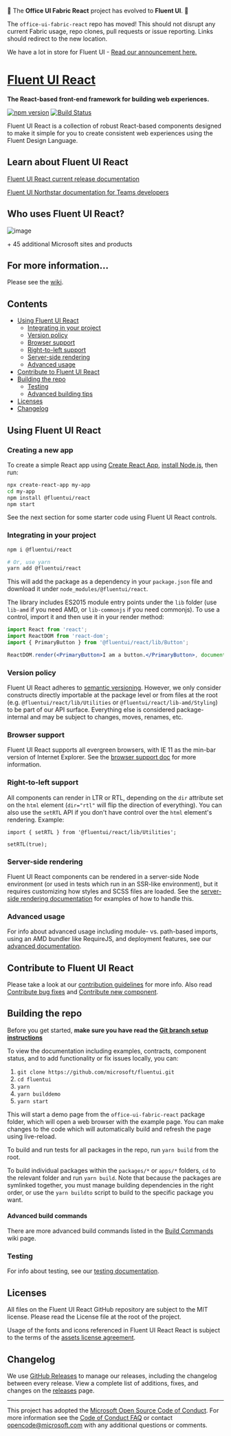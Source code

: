:tada: The **Office UI Fabric React** project has evolved to **Fluent UI**. :tada:

The `office-ui-fabric-react` repo has moved! This should not disrupt any current Fabric usage, repo clones, pull requests or issue reporting. Links should redirect to the new location.

We have a lot in store for Fluent UI - [Read our announcement here.](https://developer.microsoft.com/en-us/office/blogs/ui-fabric-is-evolving-into-fluent-ui/)

# [Fluent UI React](https://developer.microsoft.com/en-us/fluentui)

**The React-based front-end framework for building web experiences.**

[![npm version](https://badge.fury.io/js/%40fluentui%2Freact.svg)](https://badge.fury.io/js/%40fluentui%2Freact) [![Build Status](https://dev.azure.com/uifabric/fabricpublic/_apis/build/status/office-ui-fabric-react%20-%20PR?branchName=master)](https://dev.azure.com/uifabric/fabricpublic/_build/latest?definitionId=84&branchName=master)

Fluent UI React is a collection of robust React-based components designed to make it simple for you to create consistent web experiences using the Fluent Design Language.

## Learn about Fluent UI React

[Fluent UI React current release documentation](https://developer.microsoft.com/en-us/fluentui)

[Fluent UI Northstar documentation for Teams developers](https://aka.ms/fluent-ui)

## Who uses Fluent UI React?

![image](https://user-images.githubusercontent.com/785361/50458071-45b58d00-0915-11e9-90c0-ad8789c99db5.png)

\+ 45 additional Microsoft sites and products

## For more information...

Please see the [wiki](https://github.com/microsoft/fluentui/wiki).

## Contents

- [Using Fluent UI React](#using-fluent-ui-react)
  - [Integrating in your project](#integrating-in-your-project)
  - [Version policy](#version-policy)
  - [Browser support](#browser-support)
  - [Right-to-left support](#right-to-left-support)
  - [Server-side rendering](#server-side-rendering)
  - [Advanced usage](#advanced-usage)
- [Contribute to Fluent UI React](#contribute-to-fluent-ui-react)
- [Building the repo](#building-the-repo)
  - [Testing](#testing)
  - [Advanced building tips](#advanced-building-tips)
- [Licenses](#licenses)
- [Changelog](#changelog)

## Using Fluent UI React

### Creating a new app

To create a simple React app using [Create React App](https://create-react-app.dev), [install Node.js](https://nodejs.org), then run:

```sh
npx create-react-app my-app
cd my-app
npm install @fluentui/react
npm start
```

See the next section for some starter code using Fluent UI React controls.

### Integrating in your project

```sh
npm i @fluentui/react

# Or, use yarn
yarn add @fluentui/react
```

This will add the package as a dependency in your `package.json` file and download it under `node_modules/@fluentui/react`.

The library includes ES2015 module entry points under the `lib` folder (use `lib-amd` if you need AMD, or `lib-commonjs` if you need commonjs). To use a control, import it and then use it in your render method:

```jsx
import React from 'react';
import ReactDOM from 'react-dom';
import { PrimaryButton } from '@fluentui/react/lib/Button';

ReactDOM.render(<PrimaryButton>I am a button.</PrimaryButton>, document.getElementById('root'));
```

### Version policy

Fluent UI React adheres to [semantic versioning](http://www.semver.org/). However, we only consider constructs directly importable at the package level or from files at the root (e.g. `@fluentui/react/lib/Utilities` or `@fluentui/react/lib-amd/Styling`) to be part of our API surface. Everything else is considered package-internal and may be subject to changes, moves, renames, etc.

### Browser support

Fluent UI React supports all evergreen browsers, with IE 11 as the min-bar version of Internet Explorer. See the [browser support doc](https://github.com/microsoft/fluentui/wiki/Browser-Support) for more information.

### Right-to-left support

All components can render in LTR or RTL, depending on the `dir` attribute set on the `html` element (`dir="rtl"` will flip the direction of everything). You can also use the `setRTL` API if you don't have control over the `html` element's rendering. Example:

```tsx
import { setRTL } from '@fluentui/react/lib/Utilities';

setRTL(true);
```

### Server-side rendering

Fluent UI React components can be rendered in a server-side Node environment (or used in tests which run in an SSR-like environment), but it requires customizing how styles and SCSS files are loaded. See the [server-side rendering documentation](https://github.com/microsoft/fluentui/wiki/Server-side-rendering-and-browserless-testing) for examples of how to handle this.

### Advanced usage

For info about advanced usage including module- vs. path-based imports, using an AMD bundler like RequireJS, and deployment features, see our [advanced documentation](https://github.com/microsoft/fluentui/wiki/Advanced-Usage).

## Contribute to Fluent UI React

Please take a look at our [contribution guidelines](https://github.com/microsoft/fluentui/wiki/Contributing) for more info. Also read [Contribute bug fixes](https://github.com/microsoft/fluentui/wiki/Bug-Fixes) and [Contribute new component](https://github.com/microsoft/fluentui/wiki/New-Components).

## Building the repo

Before you get started, **make sure you have read the [Git branch setup instructions](https://github.com/microsoft/fluentui/wiki/Setup)**

To view the documentation including examples, contracts, component status, and to add functionality or fix issues locally, you can:

1. `git clone https://github.com/microsoft/fluentui.git`
2. `cd fluentui`
3. `yarn`
4. `yarn builddemo`
5. `yarn start`

This will start a demo page from the `office-ui-fabric-react` package folder, which will open a web browser with the example page. You can make changes to the code which will automatically build and refresh the page using live-reload.

To build and run tests for all packages in the repo, run `yarn build` from the root.

To build individual packages within the `packages/*` or `apps/*` folders, `cd` to the relevant folder and run `yarn build`. Note that because the packages are symlinked together, you must manage building dependencies in the right order, or use the `yarn buildto` script to build to the specific package you want.

#### Advanced build commands

There are more advanced build commands listed in the [Build Commands](https://github.com/microsoft/fluentui/wiki/Build-Commands) wiki page.

### Testing

For info about testing, see our [testing documentation](https://github.com/microsoft/fluentui/wiki/Testing).

## Licenses

All files on the Fluent UI React GitHub repository are subject to the MIT license. Please read the License file at the root of the project.

Usage of the fonts and icons referenced in Fluent UI React React is subject to the terms of the [assets license agreement](https://aka.ms/fluentui-assets-license).

## Changelog

We use [GitHub Releases](https://github.com/blog/1547-release-your-software) to manage our releases, including the changelog between every release. View a complete list of additions, fixes, and changes on the [releases](https://github.com/microsoft/fluentui/releases) page.

---

This project has adopted the [Microsoft Open Source Code of Conduct](https://opensource.microsoft.com/codeofconduct/). For more information see the [Code of Conduct FAQ](https://opensource.microsoft.com/codeofconduct/faq/) or contact [opencode@microsoft.com](mailto:opencode@microsoft.com) with any additional questions or comments.
